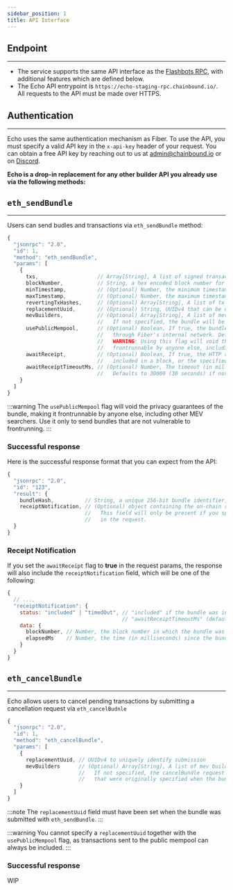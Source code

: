 ```yaml
---
sidebar_position: 1
title: API Interface
---
```


## Endpoint
--------
- The service supports the same API interface as the [Flashbots RPC](https://docs.flashbots.net/flashbots-auction/searchers/advanced/rpc-endpoint),
with additional features which are defined below.  
- The Echo API entrypoint is `https://echo-staging-rpc.chainbound.io/`. All requests to the API must be made over HTTPS.

## Authentication
--------

Echo uses the same authentication mechanism as Fiber. To use the API, you must specify a valid API key in the `x-api-key` header of your request. You can obtain a free API key by reaching out to us at [admin@chainbound.io](mailto:admin@chainbound.io) or on [Discord](https://discord.gg/J4KNdeCYGX).


**Echo is a drop-in replacement for any other builder API you already use via the following methods:**

## `eth_sendBundle`
--------
Users can send budles and transactions via `eth_sendBundle` method:
```js
{
  "jsonrpc": "2.0",
  "id": 1,
  "method": "eth_sendBundle",
  "params": [
    {
      txs,                   // Array[String], A list of signed transactions to execute in an atomic bundle
      blockNumber,           // String, a hex encoded block number for which this bundle is valid on
      minTimestamp,          // (Optional) Number, the minimum timestamp (in seconds) for which this bundle is valid
      maxTimestamp,          // (Optional) Number, the maximum timestamp (in seconds) for which this bundle is valid
      revertingTxHashes,     // (Optional) Array[String], A list of tx hashes that are allowed to revert
      replacementUuid,       // (Optional) String, UUIDv4 that can be used to cancel/replace this bundle
      mevBuilders,           // (Optional) Array[String], A list of mev builders to send this bundle to.
                             //   If not specified, the bundle will be sent to all available builders
      usePublicMempool,      // (Optional) Boolean, If true, the bundle will also be propagated to the public mempool
                             //   through Fiber's internal network. Defaults to false.
                             //   WARNING: Using this flag will void the privacy guarantees of the bundle, making it
                             //   frontrunnable by anyone else, including other MEV searchers.
      awaitReceipt,          // (Optional) Boolean, If true, the HTTP request will hang until the bundle is either
                             //   included in a block, or the specified timeout is reached. Defaults to false.
      awaitReceiptTimeoutMs, // (Optional) Number, The timeout (in milliseconds) for the awaitReceipt flag.
                             //   Defaults to 30000 (30 seconds) if not specified and awaitReceipt is true.
    }
  ]
}
```
:::warning
The `usePublicMempool` flag will void the privacy guarantees of the bundle, making it frontrunnable by anyone else, including other MEV searchers. Use it only to send bundles that are not vulnerable to frontrunning.
:::

### Successful response
Here is the successful response format that you can expect from the API:

```js
{
  "jsonrpc": "2.0",
  "id": "123",
  "result": {
    bundleHash,          // String, a unique 256-bit bundle identifier, based its payload.
    receiptNotification, // (Optional) object containing the on-chain receipt of the bundle.
                         //   This field will only be present if you specified the `awaitReceipt` flag
                         //   in the request.
  }
}
```

### Receipt Notification
If you set the `awaitReceipt` flag to **true** in the request params, 
the response will also include the `receiptNotification` field, which will be one of the following:

```js
{
  // ...,
  "receiptNotification": {
    status: "included" | "timedOut", // "included" if the bundle was included in a block, "timedOut" if the
                                     // "awaitReceiptTimeoutMs" (default: 30s) was reached without inclusion.
    data: {
      blockNumber, // Number, the block number in which the bundle was included. Only present if status == "included"
      elapsedMs    // Number, the time (in milliseconds) since the bundle was submitted. Always present.
    }
  }
}
```

## `eth_cancelBundle`
--------
Echo  allows users to cancel pending transactions by submitting a cancellation request via `eth_cancelBudnle`
```js
{
  "jsonrpc": "2.0",
  "id": 1,
  "method": "eth_cancelBundle",
  "params": [
    {
      replacementUuid, // UUIDv4 to uniquely identify submission
      mevBuilders      // (Optional) Array[String], A list of mev builders to send the cancel request to.
                       //   If not specified, the cancelBundle request will be sent only to the builders
                       //   that were originally specified when the bundle was submitted with `eth_sendBundle`
    }
  ]
}
```
:::note
The `replacementUuid` field must have been set when the bundle was submitted with `eth_sendBundle`.
:::

:::warning
You cannot specify a `replacementUuid` together with the `usePublicMempool` flag, 
as transactions sent to the public mempool can always be included.
:::

### Successful response
WIP
